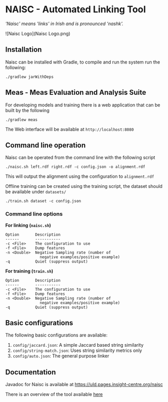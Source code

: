 # NAISC - Automated Linking Tool

_'Naisc' means 'links' in Irish and is pronounced 'nashk'._

![Naisc Logo](Naisc Logo.png)

## Installation

Naisc can be installed with Gradle, to compile and run the system run the 
following:

    ./gradlew jarWithDeps

## Meas - Meas Evaluation and Analysis Suite

For developing models and training there is a web application that can be built
by the following

    ./gradlew meas

The Web interface will be available at `http://localhost:8080`


## Command line operation

Naisc can be operated from the command line with the following script

    ./naisc.sh left.rdf right.rdf -c config.json -o alignment.rdf

This will output the alignment using the configuration to `alignment.rdf`

Offline training can be created using the training script, the dataset should 
be available under `datasets/`

    ./train.sh dataset -c config.json

### Command line options

**For linking (`naisc.sh`)**

    Option       Description
    ------       -----------
    -c <File>    The configuration to use
    -f <File>    Dump features
    -n <Double>  Negative Sampling rate (number of
                   negative examples/positive example)
    -q           Quiet (suppress output)

**For training (`train.sh`)**

    Option       Description
    ------       -----------
    -c <File>    The configuration to use
    -f <File>    Dump features
    -n <Double>  Negative Sampling rate (number of
                   negative examples/positive example)
    -q           Quiet (suppress output)

## Basic configurations

The following basic configurations are available:

1. `config/jaccard.json`: A simple Jaccard based string similarity
2. `config/string-match.json`: Uses string similarity metrics only
3. `config/auto.json`: The general purpose linker

## Documentation

Javadoc for Naisc is available at https://uld.pages.insight-centre.org/naisc

There is an overview of the tool available [here](https://docs.google.com/presentation/d/1bWThA0umgkZY1CcUguNTHspNQQt3tAvOMKUaS2i0M-U/edit?usp=sharing)
